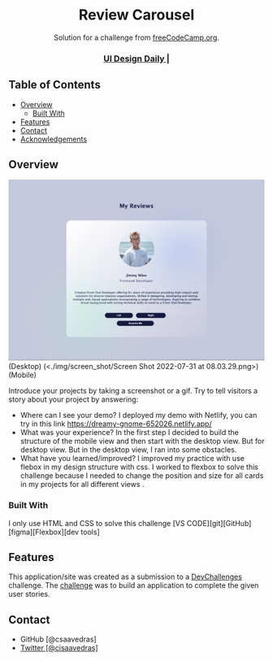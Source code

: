 <!-- Please update value in the {}  -->

<h1 align="center">Review Carousel</h1>

<div align="center">
   Solution for a challenge from  <a href="https://www.freecodecamp.org/news/javascript-projects-for-beginners/#how-to-create-a-review-carousel" target="_blank">freeCodeCamp.org</a>.
</div>

<div align="center">
  <h3>
    <a href="https://www.uidesigndaily.com/posts/figma-profile-card-day-1558">
      UI Design Daily
    </a>
    <span> | </span>
    <!-- <a href="#">
      Solution
    </a>
    <span> | </span>
    <a href="https://devchallenges.io/challenges/hhmesazsqgKXrTkYkt0U">
      Challenge
    </a> -->
  </h3>
</div>

<!-- TABLE OF CONTENTS -->

## Table of Contents

- [Overview](#overview)
  - [Built With](#built-with)
- [Features](#features)
- [Contact](#contact)
- [Acknowledgements](#acknowledgements)

<!-- OVERVIEW -->

## Overview

![screenshot](<./img/screen_shot/Screen Shot 2022-07-31 at 07.46.34.png>)
(Desktop)
(<./img/screen_shot/Screen Shot 2022-07-31 at 08.03.29.png>)
(Mobile)

Introduce your projects by taking a screenshot or a gif. Try to tell visitors a story about your project by answering:

- Where can I see your demo?
  I deployed my demo with Netlify, you can try in this link https://dreamy-gnome-652026.netlify.app/
- What was your experience?
  In the first step I decided to build the structure of the mobile view and then start with the desktop view. But for desktop view. But in the desktop view, I ran into some obstacles.
- What have you learned/improved?
  I improved my practice with use flebox in my design structure with css. I worked to flexbox to solve this challenge because I needed to change the position and size for all cards in my projects for all different views .

### Built With

<!-- This section should list any major frameworks that you built your project using. Here are a few examples.-->

I only use HTML and CSS to solve this challenge
[VS CODE][git][GitHub][figma][Flexbox][dev tools]

## Features

<!-- List the features of your application or follow the template. Don't share the figma file here :) -->

This application/site was created as a submission to a [DevChallenges](https://devchallenges.io/challenges) challenge. The [challenge](https://devchallenges.io/challenges/hhmesazsqgKXrTkYkt0U) was to build an application to complete the given user stories.

## Contact

- GitHub [@csaavedras] <a href="https://{github.com/csaavedras">
- Twitter [@cisaavedras] <a href="https://{twitter.com/cisaavedras">
